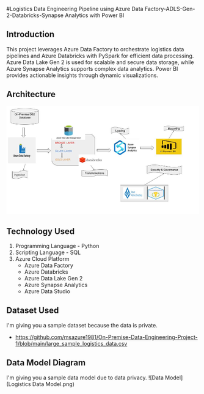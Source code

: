 #Logistics Data Engineering Pipeline using Azure Data Factory-ADLS-Gen-2-Databricks-Synapse Analytics with Power BI
## Introduction
This project leverages Azure Data Factory to orchestrate logistics data pipelines and Azure Databricks with PySpark for efficient data processing. Azure Data Lake Gen 2 is used for scalable and secure data storage, while Azure Synapse Analytics supports complex data analytics. Power BI provides actionable insights through dynamic visualizations.
## Architecture
![Project Architecture](Architecture.jpg)
## Technology Used
1. Programming Language - Python
2. Scripting Language - SQL
3. Azure Cloud Platform
   - Azure Data Factory
   - Azure Databricks
   - Azure Data Lake Gen 2
   - Azure Synapse Analytics
   - Azure Data Studio
## Dataset Used
I'm giving you a sample dataset because the data is private.
 - https://github.com/msazure1981/On-Premise-Data-Engineering-Project-1/blob/main/large_sample_logistics_data.csv
## Data Model Diagram
I'm giving you a sample data model due to data privacy.
![Data Model](Logistics Data Model.png)

   

